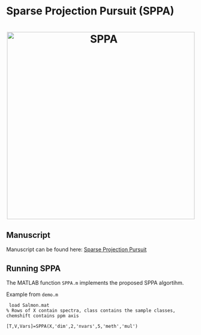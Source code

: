 Sparse Projection Pursuit (SPPA)
=====================
<h1 align="center">
<img src="https://S-Driscoll.github.io/img/Graph_abs.png" alt="SPPA" width="500"/>
</h1>

Manuscript
-------------

Manuscript can be found here: [Sparse Projection Pursuit](https://pubs.acs.org/doi/abs/10.1021/acs.analchem.9b03166)

Running SPPA 
-------------

The MATLAB function `SPPA.m` implements the proposed SPPA algortihm.

Example from `demo.m`
```
 load Salmon.mat 
% Rows of X contain spectra, class contains the sample classes, chemshift contains ppm axis

[T,V,Vars]=SPPA(X,'dim',2,'nvars',5,'meth','mul')

```


